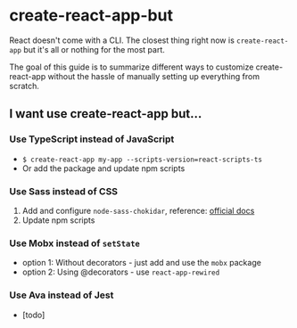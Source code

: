 # create-react-app-but

React doesn't come with a CLI. The closest thing right now is `create-react-app` but it's all or nothing for the most part.

The goal of this guide is to summarize different ways to customize create-react-app without the hassle of manually setting up everything from scratch.

## I want use create-react-app but...

### Use TypeScript instead of JavaScript
- `$ create-react-app my-app --scripts-version=react-scripts-ts`
- Or add the package and update npm scripts

### Use Sass instead of CSS
1. Add and configure `node-sass-chokidar`, reference: [official docs](https://github.com/facebook/create-react-app/blob/master/packages/react-scripts/template/README.md#adding-a-css-preprocessor-sass-less-etc)
2. Update npm scripts

### Use Mobx instead of `setState`
- option 1: Without decorators - just add and use the `mobx` package
- option 2: Using @decorators - use `react-app-rewired`

### Use Ava instead of Jest
- [todo]

